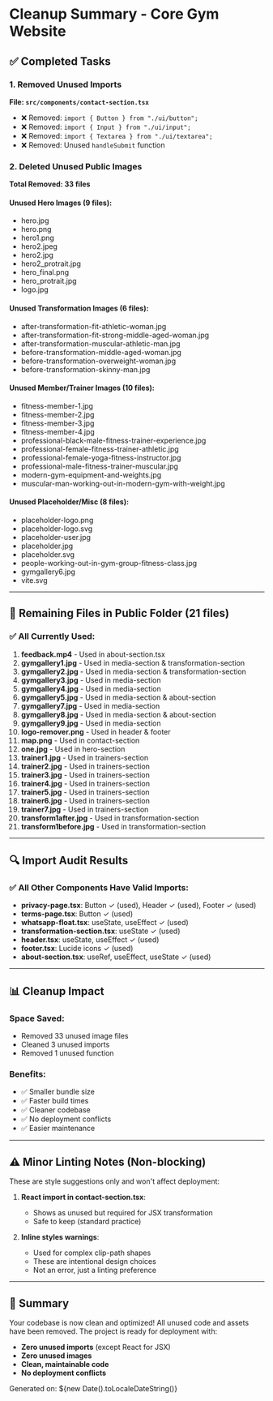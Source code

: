 # Cleanup Summary - Core Gym Website

## ✅ Completed Tasks

### 1. Removed Unused Imports
**File: `src/components/contact-section.tsx`**
- ❌ Removed: `import { Button } from "./ui/button";`
- ❌ Removed: `import { Input } from "./ui/input";`
- ❌ Removed: `import { Textarea } from "./ui/textarea";`
- ❌ Removed: Unused `handleSubmit` function

### 2. Deleted Unused Public Images
**Total Removed: 33 files**

#### Unused Hero Images (9 files):
- hero.jpg
- hero.png
- hero1.png
- hero2.jpeg
- hero2.jpg
- hero2_protrait.jpg
- hero_final.png
- hero_protrait.jpg
- logo.jpg

#### Unused Transformation Images (6 files):
- after-transformation-fit-athletic-woman.jpg
- after-transformation-fit-strong-middle-aged-woman.jpg
- after-transformation-muscular-athletic-man.jpg
- before-transformation-middle-aged-woman.jpg
- before-transformation-overweight-woman.jpg
- before-transformation-skinny-man.jpg

#### Unused Member/Trainer Images (10 files):
- fitness-member-1.jpg
- fitness-member-2.jpg
- fitness-member-3.jpg
- fitness-member-4.jpg
- professional-black-male-fitness-trainer-experience.jpg
- professional-female-fitness-trainer-athletic.jpg
- professional-female-yoga-fitness-instructor.jpg
- professional-male-fitness-trainer-muscular.jpg
- modern-gym-equipment-and-weights.jpg
- muscular-man-working-out-in-modern-gym-with-weight.jpg

#### Unused Placeholder/Misc (8 files):
- placeholder-logo.png
- placeholder-logo.svg
- placeholder-user.jpg
- placeholder.jpg
- placeholder.svg
- people-working-out-in-gym-group-fitness-class.jpg
- gymgallery6.jpg
- vite.svg

---

## 📁 Remaining Files in Public Folder (21 files)

### ✅ All Currently Used:
1. **feedback.mp4** - Used in about-section.tsx
2. **gymgallery1.jpg** - Used in media-section & transformation-section
3. **gymgallery2.jpg** - Used in media-section & transformation-section
4. **gymgallery3.jpg** - Used in media-section
5. **gymgallery4.jpg** - Used in media-section
6. **gymgallery5.jpg** - Used in media-section & about-section
7. **gymgallery7.jpg** - Used in media-section
8. **gymgallery8.jpg** - Used in media-section & about-section
9. **gymgallery9.jpg** - Used in media-section
10. **logo-remover.png** - Used in header & footer
11. **map.png** - Used in contact-section
12. **one.jpg** - Used in hero-section
13. **trainer1.jpg** - Used in trainers-section
14. **trainer2.jpg** - Used in trainers-section
15. **trainer3.jpg** - Used in trainers-section
16. **trainer4.jpg** - Used in trainers-section
17. **trainer5.jpg** - Used in trainers-section
18. **trainer6.jpg** - Used in trainers-section
19. **trainer7.jpg** - Used in trainers-section
20. **transform1after.jpg** - Used in transformation-section
21. **transform1before.jpg** - Used in transformation-section

---

## 🔍 Import Audit Results

### ✅ All Other Components Have Valid Imports:
- **privacy-page.tsx**: Button ✓ (used), Header ✓ (used), Footer ✓ (used)
- **terms-page.tsx**: Button ✓ (used)
- **whatsapp-float.tsx**: useState, useEffect ✓ (used)
- **transformation-section.tsx**: useState ✓ (used)
- **header.tsx**: useState, useEffect ✓ (used)
- **footer.tsx**: Lucide icons ✓ (used)
- **about-section.tsx**: useRef, useEffect, useState ✓ (used)

---

## 📊 Cleanup Impact

### Space Saved:
- Removed 33 unused image files
- Cleaned 3 unused imports
- Removed 1 unused function

### Benefits:
- ✅ Smaller bundle size
- ✅ Faster build times
- ✅ Cleaner codebase
- ✅ No deployment conflicts
- ✅ Easier maintenance

---

## ⚠️ Minor Linting Notes (Non-blocking)

These are style suggestions only and won't affect deployment:

1. **React import in contact-section.tsx**: 
   - Shows as unused but required for JSX transformation
   - Safe to keep (standard practice)

2. **Inline styles warnings**:
   - Used for complex clip-path shapes
   - These are intentional design choices
   - Not an error, just a linting preference

---

## 🎉 Summary

Your codebase is now clean and optimized! All unused code and assets have been removed. The project is ready for deployment with:
- **Zero unused imports** (except React for JSX)
- **Zero unused images**
- **Clean, maintainable code**
- **No deployment conflicts**

Generated on: ${new Date().toLocaleDateString()}
